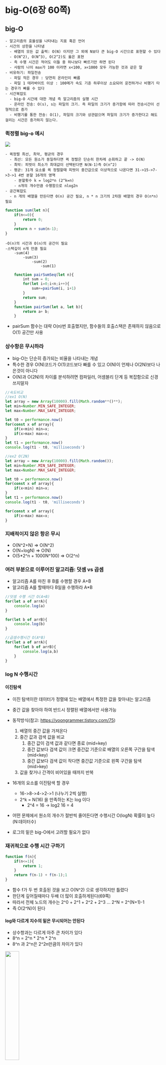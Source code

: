  # big-O(6장 60쪽)

## big-O
    - 알고리즘의 효율성을 나타내는 지표 혹은 언어
    - 시간의 상한을 나타냄
      - 배열의 모든 값 출력: O(N) 이지만 그 외에 N보다 큰 big-O 시간으로 표현할 수 있다
      - O(N^2), O(N^3), O(2^2)도 옳은 표현
      - 즉 수행 시간은 적어도 이들 중 하나보다 빠르기만 하면 된다
      - 사람의 나이 max가 100 이라면 x<100, x<1000 모두 가능한 것과 같은 말
    - 비유하기: 파일전송
      - 파일 작은 경우 : 당연히 온라인이 빠름
      - 파일 1 테라바이트 이상 : 100메가 속도 기준 하루이상 소요되어 운전하거나 비행기 타는 경우가 빠를 수 있다
    - 시간복잡도 
      - big-O 시간에 대한 개념 즉 알고리즘의 실행 시간
      - 온라인 전송: O(s), s는 파일의 크기. 즉 파일의 크기가 증가함에 따라 전송시간이 선형적으로 증가
      - 비행기를 통한 전송: O(1), 파일의 크기와 상관없으며 파일의 크기가 증가한다고 해도 걸리는 시간은 증가하지 않는다.
### 퀵정렬 big-o 예시
![](https://user-images.githubusercontent.com/18549026/144182204-4422ad64-3f41-4237-9987-272956544b84.png)

    - 퀵정렬 최선, 최악, 평균의 경우
      - 최선: 모든 원소가 동일하다면 퀵 정렬은 단순히 한차례 순회하고 끝 -> O(N)
      - 최악: 피벗이 최소가 최대값이 선택된다면 N(N-1)즉 O(n^2)
      - 평균: 31개 요소를 퀵 정렬할때 피벗이 중간값으로 이상적으로 나온다면 31->15->7->3->1 4번 분할 16개의 영역
        - 분할횟수 k = log2*n (2^k=n) 
        - n개의 개수만큼 수행함으로 nlog2n
    - 공간복잡도
      - n 개의 배열을 만든다면 O(n) 공간 필요, n * n 크기의 2차원 배열의 경우 O(n*n) 필요
~~~javascript
function sum(let n){
    if(n<=0){
        return 0;
    }
    return n + sum(n-1);
}
~~~
    -O(n)의 시간과 O(n)의 공간이 필요
    -스택깊이 n개 만큼 필요
        -sum(4)
            -sum(3)
                -sum(2)
                    -sum(1)
~~~javascript
    function pairSumSeq(let n){
        int sum = 0;
        for(let i=0;i<n;i++){
            sum+=pairSum(i, i+1)
        }
        return sum;
    }   
    function pairSum(let a, let b){
        return a+ b;
    }
~~~
- pairSum 함수는 대략 O(n)번 호출했지만, 함수들의 호출스택은 존재하지 않음으로 O(1) 공간만 사용

### 상수항은 무시하라

- big-O는 단순히 증가되는 비율을 나타내는 개념
- 특수한 경우 O(N)코드가 O(1)코드보다 빠를 수 있고 O(N)이 언제나 O(2N)보다 나은것이 아니다
- O(N)과 O(2N)의 차이를 분석하려면 컴파일러, 어셈블리 단계 등 복잡함으로 신경쓰지말자
~~~javascript
//속도비교
//ex1 O(N)
let array = new Array(10000).fill(Math.random**()**);
let min=Number.MIN_SAFE_INTEGER;
let max=Number.MAX_SAFE_INTEGER;

let t0 = performance.now()
for(const x of array){
    if(x<min) min=x;
    if(x>max) max=x;
}
let t1 = performance.now()
console.log(t1 - t0, 'milliseconds')

//ex2 O(2N)
let array = new Array(10000).fill(Math.random());
let min=Number.MIN_SAFE_INTEGER;
let max=Number.MAX_SAFE_INTEGER;

let t0 = performance.now()
for(const x of array){
    if(x<min) min=x;
}
let t1 = performance.now()
console.log(t1 - t0, 'milliseconds')

for(const x of array){
    if(x>max) max=x;
}
~~~
### 지배적이지 않은 항은 무시

- O(N^2+N) => O(N^2)
- O(N+logN) => O(N)
- O(5*2^n + 1000N^100) => O(2^n)

### 여러 부분으로 이루어진 알고리즘: 덧셈 vs 곱셈

- 알고리즘 A를 마친 후 B를 수행할 경우 A+B
- 알고리즘 A를 할때마다 B일을 수행하라 A*B
~~~javascript
//덧셈 수행 시간 O(A+B)
for(let a of arrA){
    console.log(a)
}

for(let b of arrB){
    console.log(b)
}

//곱셈수행시간 O(A*B)
for(let a of arrA){
    for(let b of arrB){
        console.log(a,b)
    }
}


~~~

### log N 수행시간

#### 이진탐색
- 이진 탐색이란 데이터가 정렬돼 있는 배열에서 특정한 값을 찾아내는 알고리즘
- 중간 값을 찾아야 하여 반드시 정렬된 배열에서만 사용가능
- 동작방식(참고: https://yoongrammer.tistory.com/75)
  1. 배열의 중간 값을 가져온다
  2. 중간 값과 검색 값을 비교
     1. 중간 값이 검색 값과 같다면 종료 (mid=key)
     2. 중간 값보다 검색 값이 크면 중간값 기준으로 배열의 오른쪽 구간을 탐색(mid<key)
     3. 중간 값보다 검색 값이 작다면 중간값 기준으로 왼쪽 구간을 탐색(mid>key)
  3. 값을 찾거나 간격이 비어있을 때까지 반복
  
- 16개의 요소를 이진탐색 할 경우
  - 16->8->4->2->1 (나누기 2씩 실행)
  - 2^k = N(16) 을 만족하는 K는 log 이다
    - 2^4 = 16 -> log2 16 = 4
- 어떤 문제에서 원소의 개수가 절반씩 줄어든다면 수행시간 O(logN) 확률이 높다 (N:데이터수)
- 로그의 밑은 big-O에서 고려할 필요가 없다

### 재귀적으로 수행 시간 구하기

~~~javascript
function f(n){
    if(n<=1){
        return 1;
    }    
    return f(n-1) + f(n-1);1
}
~~~
- 함수 f가 두 번 호출된 것을 보고 O(N^2) 으로 생각하지만 틀렸다
- 한단계 깊어질때마다 두배 더 많이 호출하게된다(69쪽)
- 따라서 전체 노드의 개수는 2^0 + 2^1 + 2^2 + 2^3 ... 2^N = 2^(N+1)-1 
- 즉 O(2^N)이 된다

#### log와 다르게 지수의 밑은 무시되어는 안된다

- 상수항과는 다르게 아주 큰 차이가 있다
- 8^n = 2^n * 2^n * 2^n 
- 8^n 과  2^n은 2^2n만큼의 차이가 있다

<img src="https://user-images.githubusercontent.com/18549026/144162716-88717184-16f9-4898-9bd1-55ac0ffe9138.png" width="30%"  height="30%"/>

#### 실습문제

##### 실습1
```javascript
function printPairs1(array){
    for(let i=0;i<array.length;i++){
        for(let j=i+1; j<array.length; j++){
            console.log(i,j);
        }
    }
}
```


- N * N-1 으로 보이지만 코드 자체가 무슨 의미인지 생각하면 아래와 같다
~~~
(0,1) (0,2) (0,3) (0,4) (0,5) (0,6)
  　　 (1,2) (1,3) (1,4) (1,5) (1,6)
       　　  (2,3) (2,4) (2,5) (2,6)　　　　　　　　
    　  　　   　　 (3,4) (3,5) (3,6)　　　
 　　   　　   　　  　　  　  ...(5,6)
~~~
- 1~10 값의 평균은 10/2로 1,2...N의 평균은 N/2
- N^2/2 크기의 행렬 => O(N^2)

##### 실습2
```javascript
function printPairs2(array){
    for(let i=0;i<arrayA.length;i++){
        for(let j=i+1; j<arrayB.length; j++){
            console.log(i,j); //0(1) 시간이 걸리는 작업
        }
    }
}
```

##### 실습3
```javascript
function printPairs3(array){
    for(let i=0;i<arrayA.length;i++){
        for(let j=i+1; j<arrayB.length; j++){
            for(let k=0; k<10000; k++){
                console.log(i,j); //0(1) 시간이 걸리는 작업
            }
        }
    }
}
```

##### 실습4
- 다음 중 O(N)과 같은 것들은 무엇인가? 왜 그렇게 생각하는가?
  - O(N+P), P<N/2 일 때
  - O(2N)
  - O(N + logN)
  - O(N+M)
